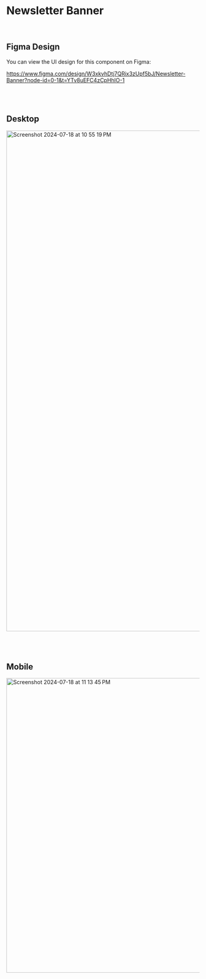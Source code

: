 # Newsletter Banner 
<br/>

## Figma Design
You can view the UI design for this component on Figma:

https://www.figma.com/design/W3xkvhDtj7QRix3zUpf5bJ/Newsletter-Banner?node-id=0-1&t=YTv8uEFC4zCpHhIO-1
<br/>
<br/>
<br/>
<br/>

## Desktop
<img width="1307" alt="Screenshot 2024-07-18 at 10 55 19 PM" src="https://github.com/user-attachments/assets/0315b50f-59d6-414e-936a-2c2057f435e1">

<br/>
<br/>
<br/>
<br/>

## Mobile
<img width="769" alt="Screenshot 2024-07-18 at 11 13 45 PM" src="https://github.com/user-attachments/assets/2bd387e3-b644-48ce-860c-b0f5e0ce3784">
